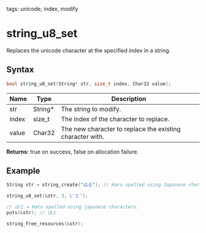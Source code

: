 tags: unicode, index, modify

# string_u8_set

Replaces the unicode character at the specified index in a string.

## Syntax

```c
bool string_u8_set(String* str, size_t index, Char32 value);
```

| Name | Type | Description |
| --- | --- | --- |
| str | String* | The string to modify. |
| index | size_t | The index of the character to replace. |
| value | Char32 | The new character to replace the existing character with. |

**Returns:** true on success, false on allocation failure.

## Example

```c
String str = string_create("はる"); // Haru spelled using Japanese characters.

string_u8_set(&str, 3, L'と');

// はと = Hato spelled using japanese characters.
puts(&str); // はと

string_free_resources(&str);
```